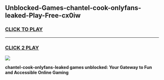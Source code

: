 
## Unblocked-Games-chantel-cook-onlyfans-leaked-Play-Free-cx0iw
<h3>
<a href="https://premium76.site?title=chantel-cook-onlyfans-leaked&ref=23A">CLICK TO PLAY</a></h3>
<hr>

<h3>
<a href="https://premium76.site?title=chantel-cook-onlyfans-leaked&ref=23A">CLICK 2 PLAY</a>
  
</h3>

<a href="https://premium76.site?title=chantel-cook-onlyfans-leaked&ref=23A"><img src="https://clearcache.store/games.png"></a>


**chantel-cook-onlyfans-leaked games unblocked: Your Gateway to Fun and Accessible Online Gaming**
